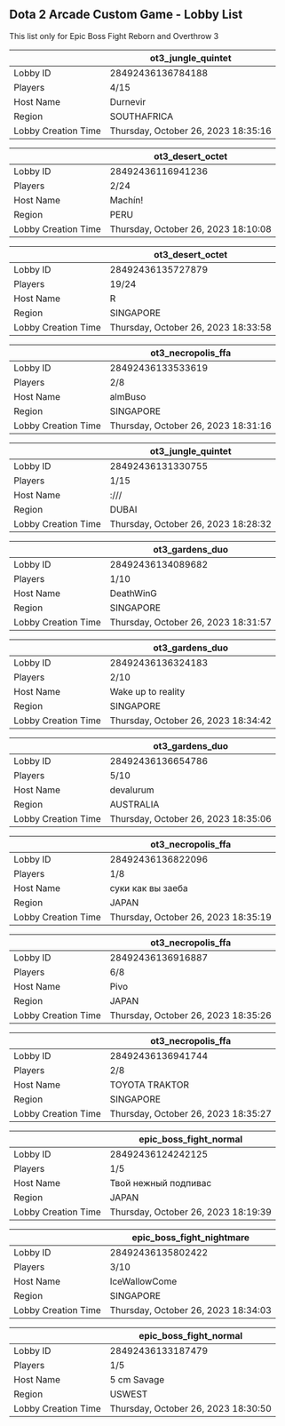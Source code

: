 ## Dota 2 Arcade Custom Game - Lobby List

This list only for Epic Boss Fight Reborn and Overthrow 3

|  | ot3_jungle_quintet |
| ------ | ------ |
| Lobby ID | 28492436136784188 |
| Players | 4/15 |
| Host Name | Durnevir |
| Region | SOUTHAFRICA |
| Lobby Creation Time | Thursday, October 26, 2023 18:35:16 |


|  | ot3_desert_octet |
| ------ | ------ |
| Lobby ID | 28492436116941236 |
| Players | 2/24 |
| Host Name | Machín! |
| Region | PERU |
| Lobby Creation Time | Thursday, October 26, 2023 18:10:08 |


|  | ot3_desert_octet |
| ------ | ------ |
| Lobby ID | 28492436135727879 |
| Players | 19/24 |
| Host Name | R |
| Region | SINGAPORE |
| Lobby Creation Time | Thursday, October 26, 2023 18:33:58 |


|  | ot3_necropolis_ffa |
| ------ | ------ |
| Lobby ID | 28492436133533619 |
| Players | 2/8 |
| Host Name | almBuso |
| Region | SINGAPORE |
| Lobby Creation Time | Thursday, October 26, 2023 18:31:16 |


|  | ot3_jungle_quintet |
| ------ | ------ |
| Lobby ID | 28492436131330755 |
| Players | 1/15 |
| Host Name | :/// |
| Region | DUBAI |
| Lobby Creation Time | Thursday, October 26, 2023 18:28:32 |


|  | ot3_gardens_duo |
| ------ | ------ |
| Lobby ID | 28492436134089682 |
| Players | 1/10 |
| Host Name | DeathWinG |
| Region | SINGAPORE |
| Lobby Creation Time | Thursday, October 26, 2023 18:31:57 |


|  | ot3_gardens_duo |
| ------ | ------ |
| Lobby ID | 28492436136324183 |
| Players | 2/10 |
| Host Name | Wake up to reality |
| Region | SINGAPORE |
| Lobby Creation Time | Thursday, October 26, 2023 18:34:42 |


|  | ot3_gardens_duo |
| ------ | ------ |
| Lobby ID | 28492436136654786 |
| Players | 5/10 |
| Host Name | devalurum |
| Region | AUSTRALIA |
| Lobby Creation Time | Thursday, October 26, 2023 18:35:06 |


|  | ot3_necropolis_ffa |
| ------ | ------ |
| Lobby ID | 28492436136822096 |
| Players | 1/8 |
| Host Name | суки как вы заеба |
| Region | JAPAN |
| Lobby Creation Time | Thursday, October 26, 2023 18:35:19 |


|  | ot3_necropolis_ffa |
| ------ | ------ |
| Lobby ID | 28492436136916887 |
| Players | 6/8 |
| Host Name | Pivo |
| Region | JAPAN |
| Lobby Creation Time | Thursday, October 26, 2023 18:35:26 |


|  | ot3_necropolis_ffa |
| ------ | ------ |
| Lobby ID | 28492436136941744 |
| Players | 2/8 |
| Host Name | TOYOTA TRAKTOR |
| Region | SINGAPORE |
| Lobby Creation Time | Thursday, October 26, 2023 18:35:27 |


|  | epic_boss_fight_normal |
| ------ | ------ |
| Lobby ID | 28492436124242125 |
| Players | 1/5 |
| Host Name | Твой нежный подпивас |
| Region | JAPAN |
| Lobby Creation Time | Thursday, October 26, 2023 18:19:39 |


|  | epic_boss_fight_nightmare |
| ------ | ------ |
| Lobby ID | 28492436135802422 |
| Players | 3/10 |
| Host Name | IceWallowCome |
| Region | SINGAPORE |
| Lobby Creation Time | Thursday, October 26, 2023 18:34:03 |


|  | epic_boss_fight_normal |
| ------ | ------ |
| Lobby ID | 28492436133187479 |
| Players | 1/5 |
| Host Name | 5 cm Savage |
| Region | USWEST |
| Lobby Creation Time | Thursday, October 26, 2023 18:30:50 |


